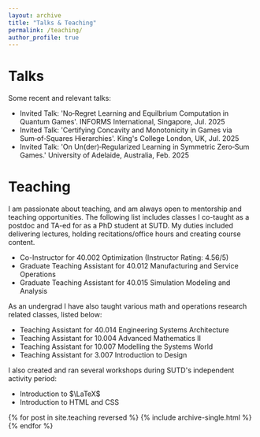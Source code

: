 ```yaml
---
layout: archive
title: "Talks & Teaching"
permalink: /teaching/
author_profile: true
---
```


<!-- {% include base_path %} -->
# Talks

Some recent and relevant talks:
<ul>
  <li> Invited Talk: 'No‑Regret Learning and Equilbrium Computation in Quantum Games'. INFORMS International, Singapore, Jul. 2025</li>
  <li> Invited Talk: 'Certifying Concavity and Monotonicity in Games via Sum‑of‑Squares Hierarchies'. King's College London, UK, Jul. 2025</li>
  <li> Invited Talk: 'On Un(der)‑Regularized Learning in Symmetric Zero‑Sum Games.' University of Adelaide, Australia, Feb. 2025</li>
</ul> 

# Teaching

I am passionate about teaching, and am always open to mentorship and teaching opportunities. 
The following list includes classes I co-taught as a postdoc and TA-ed for as a PhD student at SUTD. 
My duties included delivering lectures, holding recitations/office hours and creating course content.
<ul>
  <li>Co-Instructor for 40.002 Optimization (Instructor Rating: 4.56/5)</li>
  <li>Graduate Teaching Assistant for 40.012 Manufacturing and Service Operations</li>
  <li>Graduate Teaching Assistant for 40.015 Simulation Modeling and Analysis</li>
</ul> 
As an undergrad I have also taught various math and operations research related classes, listed below:
<ul>
  <li>Teaching Assistant for 40.014 Engineering Systems Architecture</li>
  <li>Teaching Assistant for 10.004 Advanced Mathematics II</li>
  <li>Teaching Assistant for 10.007 Modelling the Systems World</li>
  <li>Teaching Assistant for 3.007 Introduction to Design</li>
</ul> 
I also created and ran several workshops during SUTD's independent activity period:
<ul>
  <li>Introduction to $\LaTeX$</li>
  <li>Introduction to HTML and CSS</li>
</ul> 
{% for post in site.teaching reversed %}
  {% include archive-single.html %}
{% endfor %}

